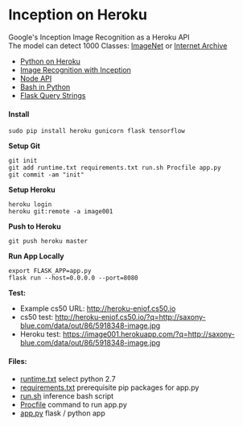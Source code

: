 # Inception on Heroku

Google's Inception Image Recognition as a Heroku API    
The model can detect 1000 Classes:  [ImageNet](http://image-net.org/challenges/LSVRC/2012/browse-synsets) or [Internet Archive](http://web.archive.org/web/20130405004914/http://image-net.org:80/challenges/LSVRC/2012/browse-synsets)

* [Python on Heroku](https://github.com/EN10/PythonHeroku)  
* [Image Recognition with Inception](https://github.com/EN10/SimpleInception)  
* [Node API](https://github.com/EN10/InceptionWebAPI)
* [Bash in Python](http://blog.nuventure.in/2014/09/04/executing-bash-commands-via-python)
* [Flask Query Strings](https://stackoverflow.com/questions/11774265/how-do-you-get-a-query-string-on-flask)

#### Install

    sudo pip install heroku gunicorn flask tensorflow

**Setup Git**

    git init
    git add runtime.txt requirements.txt run.sh Procfile app.py  
    git commit -am "init"  
    
**Setup Heroku**

    heroku login
    heroku git:remote -a image001

**Push to Heroku**

    git push heroku master

**Run App Locally**

    export FLASK_APP=app.py
    flask run --host=0.0.0.0 --port=8080

**Test:**    

* Example cs50 URL:   http://heroku-eniof.cs50.io
* cs50 test:    http://heroku-eniof.cs50.io/?q=http://saxony-blue.com/data/out/86/5918348-image.jpg
* Heroku test:  https://image001.herokuapp.com/?q=http://saxony-blue.com/data/out/86/5918348-image.jpg

#### Files:

* [runtime.txt](https://raw.githubusercontent.com/EN10/InceptionHeroku/master/runtime.txt) select python 2.7
* [requirements.txt](https://raw.githubusercontent.com/EN10/InceptionHeroku/master/requirements.txt) prerequisite pip packages for app.py
* [run.sh](https://raw.githubusercontent.com/EN10/InceptionHeroku/master/run.sh) inference bash script
* [Procfile](https://raw.githubusercontent.com/EN10/InceptionHeroku/master/Procfile) command to run app.py
* [app.py](https://raw.githubusercontent.com/EN10/InceptionHeroku/master/app.py) flask / python app
